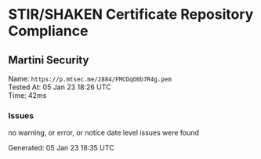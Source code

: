 # STIR/SHAKEN Certificate Repository Compliance

## Martini Security

Name: `https://p.mtsec.me/2884/FMCDqO0b7R4g.pem`\
Tested At: 05 Jan 23 18:26 UTC\
Time: 42ms

### Issues

no warning, or error, or notice date level issues were found

Generated: 05 Jan 23 18:35 UTC